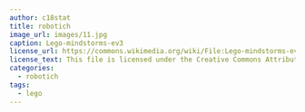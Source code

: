 ```yaml
---
author: c18stat
title: robotich
image_url: images/11.jpg
caption: Lego-mindstorms-ev3
license_url: https://commons.wikimedia.org/wiki/File:Lego-mindstorms-ev3.jpg
license_text: This file is licensed under the Creative Commons Attribution-Share Alike 3.0 Unported license.
categories:
  - robotich
tags:
  - lego
---
```

